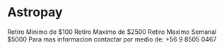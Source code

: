 # Astropay

Retiro Minimo de $100
Retiro Maximo de $2500
Retiro Maximo Semanal $5000
Para mas informacion contactar por medio de:
 +56 9 8505 0467
